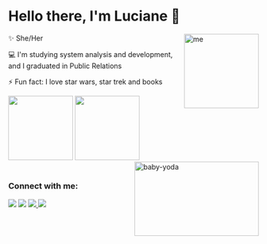 <h1>Hello there, I'm Luciane 🖖</h1> 
 
 <img align="right" alt="me" width="150" height="150" src="https://s3.us-west-2.amazonaws.com/secure.notion-static.com/19cd5ba9-577d-47a4-8410-6ebb5fadffe5/338224_SZO8LXZJ.png?X-Amz-Algorithm=AWS4-HMAC-SHA256&X-Amz-Credential=AKIAT73L2G45O3KS52Y5%2F20210913%2Fus-west-2%2Fs3%2Faws4_request&X-Amz-Date=20210913T132200Z&X-Amz-Expires=86400&X-Amz-Signature=c158a7e39ef22f02253b69fe98a31d5c75bfc8724543be9874c7974c26178c90&X-Amz-SignedHeaders=host&response-content-disposition=filename%20%3D%22338224_SZO8LXZJ.png%22">

<div>
 <p> ✨ She/Her </p>
 <p> 💻 I'm studying system analysis and development, and  I graduated in Public Relations </p>
 <p> ⚡ Fun fact: I love star wars, star trek and books </p>
 </div> 
 
<div>
  <img height="130em" src="https://github-readme-stats.vercel.app/api?username=lucianets&show_icons=true&theme=dracula&include_all_commits=true&count_private=true"/>
  <img height="130em" src="https://github-readme-stats.vercel.app/api/top-langs/?username=lucianets&layout=compact&langs_count=7&theme=dracula"/>
 
</div>
  <div> 
 <img align="right" alt="baby-yoda" width="250" height="150" src="https://i.pinimg.com/originals/ab/5e/b3/ab5eb35116966e8869d71e8cb64f4671.gif"> 
   </div>
  
  #

  <h3 align="left">Connect with me:</h3>
<div> 
  <a href= "mailto: ltsluciane@icloud.com"><img src="https://img.shields.io/badge/-Gmail-%23333?style=for-the-badge&logo=gmail&logoColor=white" target="_blank"></a>
   <a href="https://www.linkedin.com/in/lucianets/" target="_blank"><img src="https://img.shields.io/badge/-LinkedIn-%230077B5?style=for-the-badge&logo=linkedin&logoColor=white" target="_blank"></a> 
 <a href="https://lulysnotion.notion.site/Luciane-s-notion-hub-c473b2e23be4406ab45201b5e1b7f6a2" target="_blank"><img src="https://img.shields.io/badge/Notion-%23000000.svg?style=for-the-badge&logo=notion&logoColor=white" target="_blank"> </a> 
    <a href="https://open.spotify.com/user/12186211735?si=b937cf6c0cc941bf" target="_blank"><img src="https://img.shields.io/badge/Spotify-1ED760?style=for-the-badge&logo=spotify&logoColor=white" target="_blank"> </a> 
 </div>

